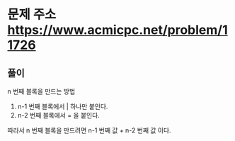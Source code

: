 # 문제 주소 https://www.acmicpc.net/problem/11726

## 풀이

n 번째 블록을 만드는 방법
1. n-1 번째 블록에서 | 하나만 붙인다.
2. n-2 번째 블록에서 = 을 붙인다.

따라서 n 번째 블록을 만드려면 n-1 번째 값 + n-2 번째 값 이다.